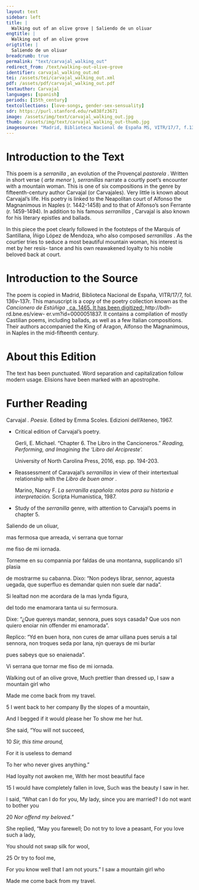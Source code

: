 ```yaml
---
layout: text
sidebar: left
title: |
  Walking out of an olive grove | Saliendo de un oliuar
engtitle: |
  Walking out of an olive grove
origtitle: |
  Saliendo de un oliuar
breadcrumb: true
permalink: "text/carvajal_walking_out"
redirect_from: /text/walking-out-olive-grove
identifier: carvajal_walking_out.md
tei: /assets/tei/carvajal_walking_out.xml
pdf: /assets/pdf/carvajal_walking_out.pdf
textauthor: Carvajal
languages: [spanish]
periods: [15th_century]
textcollections: [love-songs, gender-sex-sensuality]
sdr: https://purl.stanford.edu/rw838fz3671
image: /assets/img/text/carvajal_walking_out.jpg
thumb: /assets/img/text/carvajal_walking_out-thumb.jpg
imagesource: "Madrid, Biblioteca Nacional de España MS, VITR/17/7, f.130v [Public domain]"
---
```

<h1>Introduction to the Text</h1>
<p>This poem is a <i> serranilla</i> , an evolution of the Provençal <i> pastorela</i> . Written in short verse (<i> arte menor</i> ), <i> serranillas </i> narrate a courtly poet’s encounter with a mountain woman. This is one of six compositions in the genre by fifteenth-century author Carvajal (or Carvajales). Very little is known about Carvajal’s life. His poetry is linked to the Neapolitan court of Alfonso the Magnanimous in Naples (r. 1442-1458) and to that of Alfonso’s son Ferrante (r. 1459-1494). In addition to his famous <i> serranillas</i> , Carvajal is also known for his literary epistles and ballads.</p>

<p>In this piece the poet clearly followed in the footsteps of the Marquis of Santillana, Íñigo López de Mendoza, who also composed <i> serranillas</i> . As the courtier tries to seduce a most beautiful mountain woman, his interest is met by her resis- tance and his own reawakened loyalty to his noble beloved back at court.</p>

<h1>Introduction to the Source</h1>
<p>The poem is copied in Madrid, Biblioteca Nacional de España, VITR/17/7, fol. 136v-137r. This manuscript is a copy of the poetry collection known as the <i> Cancionero de Estúñiga</i> <a href="http://bdh-rd.bne.es/view-" target="_blank"> , ca. 1465. It has been digitized: </a> http://bdh-rd.bne.es/view- er.vm?id=0000051837. It contains a compilation of mostly Castilian poems, including ballads, as well as a few Italian compositions. Their authors accompanied the King of Aragon, Alfonso the Magnanimous, in Naples in the mid-fifteenth century.</p>

<h1>About this Edition</h1>
<p>The text has been punctuated. Word separation and capitalization follow modern usage. Elisions have been marked with an apostrophe.</p>

<h1>Further Reading</h1>
<p>Carvajal<i> . Poesie. </i> Edited by Emma Scoles. Edizioni dell’Ateneo, 1967.</p>
<ul id="l1">
<li>
<p>Critical edition of Carvajal’s poetry.</p>
<p>Gerli, E. Michael. “Chapter 6. The Libro in the Cancioneros.” <i> Reading, Performing, and Imagining the ‘Libro del Arcipreste’.</i></p>
<p>University of North Carolina Press, 2016, esp. pp. 194-203.</p>
</li>
<li>
<p>Reassessment of Caravajal’s <em>serranillas</em> in view of their intertextual relationship with the <em>Libro de buen amor</em> .</p>
<p>Marino, Nancy F. <i> La serranilla española: notas para su historia e interpretación. </i> Scripta Humanistica, 1987.</p>
</li>
<li>
<p>Study of the <em>serranilla</em> genre, with attention to Carvajal’s poems in chapter 5.</p>
</li>
</ul>

<p>Saliendo de un oliuar,</p>
<p>mas fermosa que arreada, vi serrana que tornar</p>
<p>me fiso de mi iornada.</p>

<p>Torneme en su compannia por faldas de una montanna, supplicando si’l plasia</p>
<p>de mostrarme su cabanna. Dixo: “Non podeys librar, sennor, aquesta uegada, que superfluo es demandar quien non suele dar nada”.</p>

<p>Si lealtad non me acordara de la mas lynda figura,</p>
<p>del todo me enamorara tanta ui su fermosura.</p>
<p>Dixe: “¿Que quereys mandar, sennora, pues soys casada? Que uos non quiero enoiar nin offender mi enamorada”.</p>

<p>Replico: “Yd en buen hora, non cures de amar uillana pues seruis a tal sennora, non troques seda por lana, njn querays de mi burlar</p>
<p>pues sabeys que so enaienada”.</p>
<p>Vi serrana que tornar me fiso de mi iornada.</p>
<p>Walking out of an olive grove, Much prettier than dressed up, I saw a mountain girl who</p>
<p>Made me come back from my travel.</p>

<p>5 I went back to her company By the slopes of a mountain,</p>
<p>And I begged if it would please her To show me her hut.</p>
<p>She said, “You will not succeed,</p>
<p>10 <em>Sir, this time around,</em></p>
<p>For it is useless to demand</p>
<p>To her who never gives anything.”</p>

<p>Had loyalty not awoken me, With her most beautiful face</p>
<p>15 I would have completely fallen in love, Such was the beauty I saw in her.</p>
<p>I said, “What can I do for you, My lady, since you are married? I do not want to bother you</p>
<p>20 <em>Nor offend my beloved.”</em></p>

<p>She replied, “May you farewell; Do not try to love a peasant, For you love such a lady,</p>
<p>You should not swap silk for wool,</p>
<p>25 Or try to fool me,</p>
<p>For you know well that I am not yours.” I saw a mountain girl who</p>
<p>Made me come back from my travel.</p>
